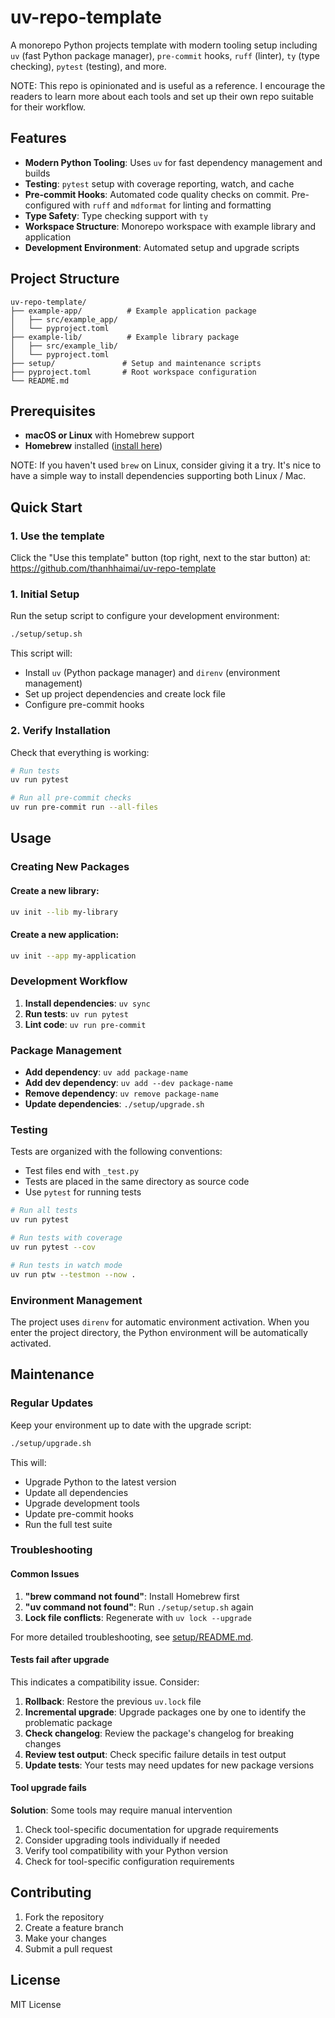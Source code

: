 # uv-repo-template

A monorepo Python projects template with modern tooling setup including `uv`
(fast Python package manager), `pre-commit` hooks, `ruff` (linter),
`ty` (type checking), `pytest` (testing), and more.

NOTE: This repo is opinionated and is useful as a reference.
I encourage the readers to learn more about each tools and set up their own repo suitable for their workflow.

## Features

- **Modern Python Tooling**: Uses `uv` for fast dependency management and builds
- **Testing**: `pytest` setup with coverage reporting, watch, and cache
- **Pre-commit Hooks**: Automated code quality checks on commit. Pre-configured
  with `ruff` and `mdformat` for linting and formatting
- **Type Safety**: Type checking support with `ty`
- **Workspace Structure**: Monorepo workspace with example library and
  application
- **Development Environment**: Automated setup and upgrade scripts

## Project Structure

```
uv-repo-template/
├── example-app/          # Example application package
│   ├── src/example_app/
│   └── pyproject.toml
├── example-lib/          # Example library package
│   ├── src/example_lib/
│   └── pyproject.toml
├── setup/               # Setup and maintenance scripts
├── pyproject.toml       # Root workspace configuration
└── README.md
```

## Prerequisites

- **macOS or Linux** with Homebrew support
- **Homebrew** installed ([install here](https://brew.sh/))

NOTE: If you haven't used `brew` on Linux, consider giving it a try. It's nice
to have a simple way to install dependencies supporting both Linux / Mac.

## Quick Start

### 1. Use the template

Click the "Use this template" button (top right, next to the star button) at:
https://github.com/thanhhaimai/uv-repo-template

### 1. Initial Setup

Run the setup script to configure your development environment:

```bash
./setup/setup.sh
```

This script will:

- Install `uv` (Python package manager) and `direnv` (environment management)
- Set up project dependencies and create lock file
- Configure pre-commit hooks

### 2. Verify Installation

Check that everything is working:

```bash
# Run tests
uv run pytest

# Run all pre-commit checks
uv run pre-commit run --all-files
```

## Usage

### Creating New Packages

#### Create a new library:

```bash
uv init --lib my-library
```

#### Create a new application:

```bash
uv init --app my-application
```

### Development Workflow

1. **Install dependencies**: `uv sync`
1. **Run tests**: `uv run pytest`
1. **Lint code**: `uv run pre-commit`

### Package Management

- **Add dependency**: `uv add package-name`
- **Add dev dependency**: `uv add --dev package-name`
- **Remove dependency**: `uv remove package-name`
- **Update dependencies**: `./setup/upgrade.sh`

### Testing

Tests are organized with the following conventions:

- Test files end with `_test.py`
- Tests are placed in the same directory as source code
- Use `pytest` for running tests

```bash
# Run all tests
uv run pytest

# Run tests with coverage
uv run pytest --cov

# Run tests in watch mode
uv run ptw --testmon --now .
```

### Environment Management

The project uses `direnv` for automatic environment activation. When you enter the project directory, the Python environment will be automatically activated.

## Maintenance

### Regular Updates

Keep your environment up to date with the upgrade script:

```bash
./setup/upgrade.sh
```

This will:

- Upgrade Python to the latest version
- Update all dependencies
- Upgrade development tools
- Update pre-commit hooks
- Run the full test suite

### Troubleshooting

#### Common Issues

1. **"brew command not found"**: Install Homebrew first
1. **"uv command not found"**: Run `./setup/setup.sh` again
1. **Lock file conflicts**: Regenerate with `uv lock --upgrade`

For more detailed troubleshooting, see [setup/README.md](setup/README.md).

#### Tests fail after upgrade

This indicates a compatibility issue. Consider:

1. **Rollback**: Restore the previous `uv.lock` file
1. **Incremental upgrade**: Upgrade packages one by one to identify the problematic package
1. **Check changelog**: Review the package's changelog for breaking changes
1. **Review test output**: Check specific failure details in test output
1. **Update tests**: Your tests may need updates for new package versions

#### Tool upgrade fails

**Solution**: Some tools may require manual intervention

1. Check tool-specific documentation for upgrade requirements
1. Consider upgrading tools individually if needed
1. Verify tool compatibility with your Python version
1. Check for tool-specific configuration requirements

## Contributing

1. Fork the repository
1. Create a feature branch
1. Make your changes
1. Submit a pull request

## License

MIT License
